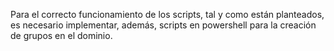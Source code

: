 Para el correcto funcionamiento de los scripts, tal y como están planteados, es necesario implementar, además, scripts en powershell para la creación de grupos en el dominio.
